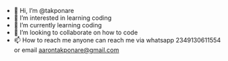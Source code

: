 - 👋 Hi, I’m @takponare
- 👀 I’m interested in learning coding
- 🌱 I’m currently learning coding
- 💞️ I’m looking to collaborate on how to code
- 📫 How to reach me anyone can reach me via whatsapp 2349130611554 or email aarontakponare@gmail.com

<!---
takponare/takponare is a ✨ special ✨ repository because its `README.md` (this file) appears on your GitHub profile.
You can click the Preview link to take a look at your changes.
--->
